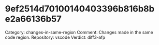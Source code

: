 # 9ef2514d70100140403396b816b8be2a66136b57

Category: changes-in-same-region
Comment: Changes made in the same code region.
Repository: vscode
Verdict: diff3-afp